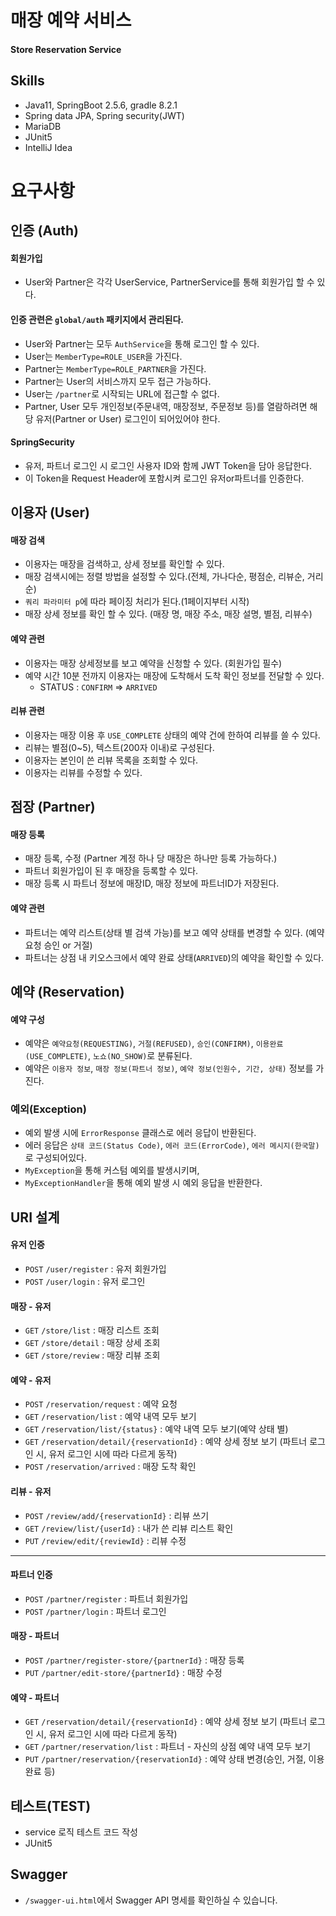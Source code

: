 # 매장 예약 서비스
#### Store Reservation Service

## Skills
- Java11, SpringBoot 2.5.6, gradle 8.2.1
- Spring data JPA, Spring security(JWT)
- MariaDB
- JUnit5
- IntelliJ Idea

# 요구사항

## 인증 (Auth)
#### 회원가입
- User와 Partner은 각각  UserService, PartnerService를 통해 회원가입 할 수 있다.
#### 인증 관련은 `global/auth` 패키지에서 관리된다.
- User와 Partner는 모두 `AuthService`을 통해 로그인 할 수 있다.
- User는 `MemberType=ROLE_USER`을 가진다. 
- Partner는 `MemberType=ROLE_PARTNER`을 가진다. 
- Partner는 User의 서비스까지 모두 접근 가능하다.
- User는 `/partner`로 시작되는 URL에 접근할 수 없다.
- Partner, User 모두 개인정보(주문내역, 매장정보, 주문정보 등)를 열람하려면 해당 유저(Partner or User) 로그인이 되어있어야 한다.

#### SpringSecurity
- 유저, 파트너 로그인 시 로그인 사용자 ID와 함께 JWT Token을 담아 응답한다.
- 이 Token을 Request Header에 포함시켜 로그인 유저or파트너를 인증한다.

## 이용자 (User)
#### 매장 검색
- 이용자는 매장을 검색하고, 상세 정보를 확인할 수 있다.
- 매장 검색시에는 정렬 방법을 설정할 수 있다.(전체, 가나다순, 평점순, 리뷰순, 거리순)
- `쿼리 파라미터 p`에 따라 페이징 처리가 된다.(1페이지부터 시작)
- 매장 상세 정보를 확인 할 수 있다. (매장 명, 매장 주소, 매장 설명, 별점, 리뷰수)
#### 예약 관련
- 이용자는 매장 상세정보를 보고 예약을 신청할 수 있다. (회원가입 필수)
- 예약 시간 10분 전까지 이용자는 매장에 도착해서 도착 확인 정보를 전달할 수 있다.
  - STATUS : `CONFIRM` => `ARRIVED`
#### 리뷰 관련
- 이용자는 매장 이용 후 `USE_COMPLETE` 상태의 예약 건에 한하여 리뷰를 쓸 수 있다.
- 리뷰는 별점(0~5), 텍스트(200자 이내)로 구성된다.
- 이용자는 본인이 쓴 리뷰 목록을 조회할 수 있다.
- 이용자는 리뷰를 수정할 수 있다.

## 점장 (Partner)
#### 매장 등록
- 매장 등록, 수정 (Partner 계정 하나 당 매장은 하나만 등록 가능하다.)
- 파트너 회원가입이 된 후 매장을 등록할 수 있다.
- 매장 등록 시 파트너 정보에 매장ID, 매장 정보에 파트너ID가 저장된다.

#### 예약 관련
- 파트너는 예약 리스트(상태 별 검색 가능)를 보고 예약 상태를 변경할 수 있다. (예약 요청 승인 or 거절)
- 파트너는 상점 내 키오스크에서 예약 완료 상태(`ARRIVED`)의 예약을 확인할 수 있다. 

## 예약 (Reservation)
#### 예약 구성
- 예약은 `예약요청(REQUESTING)`, `거절(REFUSED)`, `승인(CONFIRM)`, `이용완료(USE_COMPLETE)`, `노쇼(NO_SHOW)`로 분류된다.
- 예약은 `이용자 정보`, `매장 정보(파트너 정보)`, `예약 정보(인원수, 기간, 상태)` 정보를 가진다. 

### 예외(Exception)
- 예외 발생 시에 `ErrorResponse` 클래스로 에러 응답이 반환된다.
- 에러 응답은 `상태 코드(Status Code)`, `에러 코드(ErrorCode)`, `에러 메시지(한국말)`로 구성되어있다.
- `MyException`을 통해 커스텀 예외를 발생시키며, 
- `MyExceptionHandler`을 통해 예외 발생 시 예외 응답을 반환한다.

## URI 설계

#### 유저 인증
- `POST` `/user/register` : 유저 회원가입
- `POST` `/user/login` : 유저 로그인
#### 매장 - 유저
- `GET` `/store/list` : 매장 리스트 조회
- `GET` `/store/detail` : 매장 상세 조회
- `GET` `/store/review` : 매장 리뷰 조회
#### 예약 - 유저
- `POST` `/reservation/request` : 예약 요청
- `GET` `/reservation/list` : 예약 내역 모두 보기
- `GET` `/reservation/list/{status}` : 예약 내역 모두 보기(예약 상태 별)
- `GET` `/reservation/detail/{reservationId}` : 예약 상세 정보 보기 (파트너 로그인 시, 유저 로그인 시에 따라 다르게 동작)
- `POST` `/reservation/arrived` : 매장 도착 확인
#### 리뷰 - 유저
- `POST` `/review/add/{reservationId}` : 리뷰 쓰기
- `GET` `/review/list/{userId}` : 내가 쓴 리뷰 리스트 확인
- `PUT` `/review/edit/{reviewId}` : 리뷰 수정

---

#### 파트너 인증
- `POST` `/partner/register` : 파트너 회원가입
- `POST` `/partner/login` : 파트너 로그인
#### 매장 - 파트너
- `POST` `/partner/register-store/{partnerId}` : 매장 등록
- `PUT` `/partner/edit-store/{partnerId}` : 매장 수정
#### 예약 - 파트너
- `GET` `/reservation/detail/{reservationId}` : 예약 상세 정보 보기 (파트너 로그인 시, 유저 로그인 시에 따라 다르게 동작)
- `GET` `/partner/reservation/list` : 파트너 - 자신의 상점 예약 내역 모두 보기
- `PUT` `/partner/reservation/{reservationId}` : 예약 상태 변경(승인, 거절, 이용완료 등)

## 테스트(TEST)
- service 로직 테스트 코드 작성
- JUnit5

## Swagger
- `/swagger-ui.html`에서 Swagger API 명세를 확인하실 수 있습니다. 








